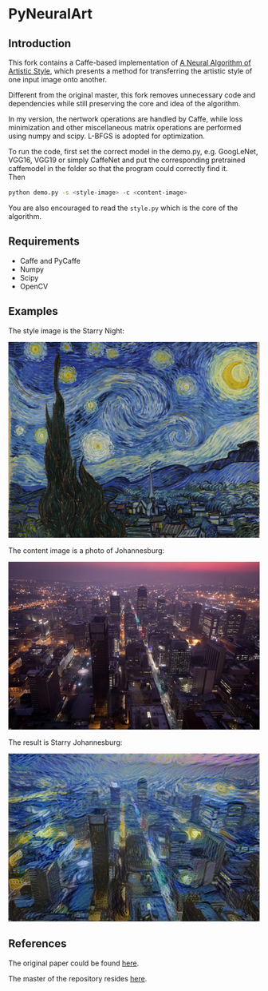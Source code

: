 # PyNeuralArt

## Introduction

This fork contains a Caffe-based implementation of [A Neural Algorithm of Artistic Style](http://arxiv.org/abs/1508.06576), which presents a method for transferring the artistic style of one input image onto another.

Different from the original master, this fork removes unnecessary code and dependencies while still preserving the core and idea of the algorithm. 

In my version, the nertwork operations are handled by Caffe, while loss minimization and other miscellaneous matrix operations are performed using numpy and scipy. L-BFGS is adopted for optimization.

To run the code, first set the correct model in the demo.py, e.g. GoogLeNet, VGG16, VGG19 or simply CaffeNet and put the corresponding pretrained caffemodel in the folder so that the program could correctly find it.  
Then
```bash
python demo.py -s <style-image> -c <content-image>
```
You are also encouraged to read the `style.py` which is the core of the algorithm.

## Requirements

* Caffe and PyCaffe
* Numpy
* Scipy
* OpenCV

## Examples

The style image is the Starry Night:

![style-image](./images/starry_night.jpg)

The content image is a photo of Johannesburg:

![content-image](./images/johannesburg.jpg)

The result is Starry Johannesburg:

![result](./images/starry_johannesburg.jpg)


## References

The original paper could be found [here](http://arxiv.org/abs/1508.06576).

The master of the repository resides [here](https://github.com/fzliu/style-transfer).
